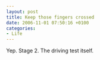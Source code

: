 ```yaml
---
layout: post
title: Keep those fingers crossed
date: 2006-11-01 07:50:16 +0100
categories:
- Life
---
```

Yep. Stage 2. The driving test itself.

